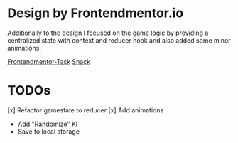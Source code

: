 # Design by Frontendmentor.io

Additionally to the design I focused on the game logic by providing a centralized state with context and reducer hook and also added some minor animations.

[Frontendmentor-Task](https://www.frontendmentor.io/challenges/tic-tac-toe-game-Re7ZF_E2v)
[Snack](https://snack.expo.dev/@mockcher/github.com-mockcher-tictactoe)

# TODOs

[x] Refactor gamestate to reducer
[x] Add animations
- Add "Randomize" KI
- Save to local storage
